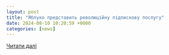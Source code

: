 ```yaml
---
layout: post
title: "Яблуко представить революційну підпискову послугу"
date: 2024-08-10 10:20:59 +0000
categories: [news]
---
```


[Читати далі](https://elblog.pl/uk/2024/08/09/яблуко-представить-революційну-підп/)

